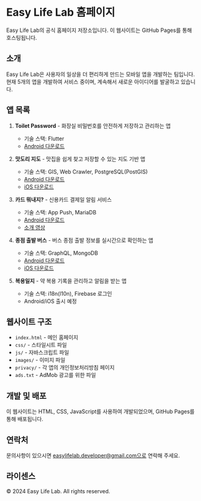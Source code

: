 # Easy Life Lab 홈페이지

Easy Life Lab의 공식 홈페이지 저장소입니다. 이 웹사이트는 GitHub Pages를 통해 호스팅됩니다.

## 소개

Easy Life Lab은 사용자의 일상을 더 편리하게 만드는 모바일 앱을 개발하는 팀입니다. 현재 5개의 앱을 개발하여 서비스 중이며, 계속해서 새로운 아이디어를 발굴하고 있습니다.

## 앱 목록

1. **Toilet Password** - 화장실 비밀번호를 안전하게 저장하고 관리하는 앱
   - 기술 스택: Flutter
   - [Android 다운로드](https://play.google.com/store/apps/details?id=com.youngki_home.toilet_password)

2. **맛도리 지도** - 맛집을 쉽게 찾고 저장할 수 있는 지도 기반 앱
   - 기술 스택: GIS, Web Crawler, PostgreSQL(PostGIS)
   - [Android 다운로드](https://play.google.com/store/apps/details?id=com.youngkiu.tasty_map)
   - [iOS 다운로드](https://apps.apple.com/us/app/맛도리-지도/id6471900309)

3. **카드 뭐내지?** - 신용카드 결제일 알림 서비스
   - 기술 스택: App Push, MariaDB
   - [Android 다운로드](https://play.google.com/store/apps/details?id=com.youngkiu.card_alarm)
   - [소개 영상](https://www.youtube.com/@CreditCardAlarm)

4. **종점 출발 버스** - 버스 종점 출발 정보를 실시간으로 확인하는 앱
   - 기술 스택: GraphQL, MongoDB
   - [Android 다운로드](https://play.google.com/store/apps/details?id=com.youngkiu.busdeparture)
   - [iOS 다운로드](https://apps.apple.com/kr/app/종점-출발-버스/id6736763977)

5. **복용일지** - 약 복용 기록을 관리하고 알림을 받는 앱
   - 기술 스택: i18n(l10n), Firebase 로그인
   - Android/iOS 출시 예정

## 웹사이트 구조

- `index.html` - 메인 홈페이지
- `css/` - 스타일시트 파일
- `js/` - 자바스크립트 파일
- `images/` - 이미지 파일
- `privacy/` - 각 앱의 개인정보처리방침 페이지
- `ads.txt` - AdMob 광고를 위한 파일

## 개발 및 배포

이 웹사이트는 HTML, CSS, JavaScript를 사용하여 개발되었으며, GitHub Pages를 통해 배포됩니다.

## 연락처

문의사항이 있으시면 easylifelab.developer@gmail.com으로 연락해 주세요.

## 라이센스

© 2024 Easy Life Lab. All rights reserved.